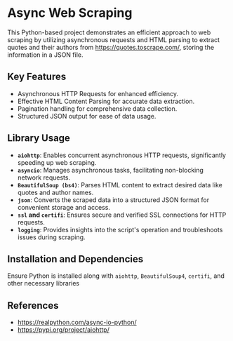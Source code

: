 # Async Web Scraping

This Python-based project demonstrates an efficient approach to web scraping by utilizing asynchronous requests and HTML parsing to extract quotes and their authors from https://quotes.toscrape.com/, storing the information in a JSON file.


## Key Features
- Asynchronous HTTP Requests for enhanced efficiency.
- Effective HTML Content Parsing for accurate data extraction.
- Pagination handling for comprehensive data collection.
- Structured JSON output for ease of data usage.

## Library Usage
- **`aiohttp`**: Enables concurrent asynchronous HTTP requests, significantly speeding up web scraping.
- **`asyncio`**: Manages asynchronous tasks, facilitating non-blocking network requests.
- **`BeautifulSoup (bs4)`**: Parses HTML content to extract desired data like quotes and author names.
- **`json`**: Converts the scraped data into a structured JSON format for convenient storage and access.
- **`ssl` and `certifi`**: Ensures secure and verified SSL connections for HTTP requests.
- **`logging`**: Provides insights into the script's operation and troubleshoots issues during scraping.

## Installation and Dependencies
Ensure Python is installed along with `aiohttp`, `BeautifulSoup4`, `certifi`, and other necessary libraries

## References
- https://realpython.com/async-io-python/
- https://pypi.org/project/aiohttp/
